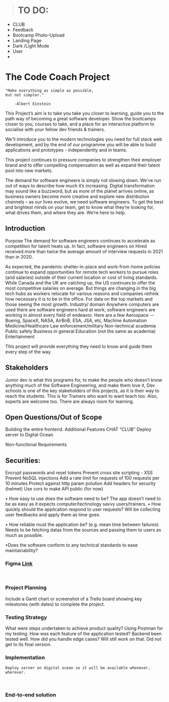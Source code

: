 > # **TO DO:**

  * CLUB
  * Feedback
  * Bootcamp Photo-Upload
  * Landing Page
  * Dark /Light Mode
  * User
  *




# The Code Coach Project





````
"Make everything as simple as possible,
but not simpler."

    -Albert Einstein
````




This Project’s aim is to take you take you closer to learning, guide you to the path way of becoming a great software developer. Show the bootcamps closer to you, courses to take, and a place for an interactive platform to socialise with your fellow dev friends & trainers.

We'll introduce you to the modern technologies you need for full stack web development, and by the end of our programme you will be able to build applications and prototypes - independently and in teams.

This project continues to pressure companies to strengthen their employer brand and to offer compelling compensation as well as expand their talent pool into new markets.

The demand for software engineers is simply not slowing down. We’ve run out of ways to describe how much it’s increasing. Digital transformation may sound like a buzzword, but as more of the planet arrives online, as business owners become more creative and explore new distribution channels – as our lives evolve, we need software engineers.
To get the best and brightest minds on your team, get to know what they’re looking for, what drives them, and where they are.
We’re here to help.




## Introduction

Purpose
The demand for software engineers continues to accelerate as competition for talent heats up. In fact, software engineers on Hired received more than twice the average amount of interview requests in 2021 than in 2020.

As expected, the pandemic shelter-in-place and work-from-home policies continue to expand opportunities for remote tech workers to pursue roles (and salaries) outside of their current location or cost of living standards. While Canada and the UK are catching up, the US continues to offer the most competitive salaries on average. But things are changing in the big tech hubs as workers relocate for various reasons and companies rethink how necessary it is to be in the office.
For data on the top markets and those seeing the most growth.
Industry/ domain
Anywhere computers are used there are software engineers hard at work; software engineers are working in almost every field of endeavor.
Here are a few
Aerospace -- Boeing, SpaceX, NASA, AirBnB, ESA, JSA, etc,
Machine Automation
Medicine/Healthcare
Law enforcement/military
Non-technical academia
Public safety
Business in general
Education (not the same as academia)\
Entertainment

This project will provide everything they need to know and guide them every step of the way.



## Stakeholders
Junior dev is what this programs for, to make the people who doesn’t know anything much of the Software Engineering,  and make them love it,
Dev schools is one of the key stakeholders of this projects, as it is their way to reach the students.
This is for Trainers who want to want teach too.
Also, experts are welcome too. There are always room for learning.



## Open Questions/Out of Scope
Building the entire frontend.
Additional Features
CHAT
“CLUB”
Deploy server to Digital Ocean

Non-functional Requirements
## Securities:
Encrypt passwords and reset tokens
Prevent cross site scripting - XSS
Prevent NoSQL injections
Add a rate limit for requests of 100 requests per 10 minutes
Protect against http param polution
Add headers for security (helmet)
Use cors to make API public (for now)

  • How easy to use does the software need to be?
  The app doesn’t need to be as easy as it expects computer/technology savvy users/trainers.
  • How quickly should the application respond to user requests?
  Will be collecting user feedbacks and apply them as time goes.

  • How reliable must the application be? (e.g. mean time between failures)
  Needs to be fetching datas from the sources and passing them to users as much as possible.

  •Does the software conform to any technical standards to ease maintainability?



### Figma [Link](https://www.figma.com/file/tZXvOHsfeq4e128I4Mdr0I/THE-CODE-COACH-PROJECT?node-id=0%3A1&t=cyO2mkqkP8JE4b4Y-1)


   
### Project Planning
Include a Gantt chart or screenshot of a Trello board showing key milestones (with dates) to complete the project.
 
### Testing Strategy
What were steps undertaken to achieve product quality?
Using Postman for my testing.
How was each feature of the application tested?
 Backend been tested well.
How did you handle edge cases?
Will still work on that. Did not get to its final version.

### Implementation
	Deploy server on digital ocean so it will be available whenever, wherever.

 
### End-to-end solution





 